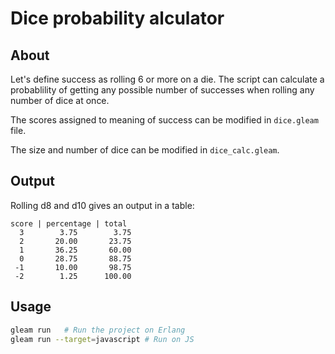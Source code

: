 # Dice probability alculator
## About
Let's define success as rolling 6 or more on a die. The script can calculate a probablility of getting any possible number of successes when rolling any number of dice at once. 

The scores assigned to meaning of success can be modified in `dice.gleam` file.

The size and number of dice can be modified in `dice_calc.gleam`.



## Output
Rolling d8 and d10 gives an output in a table:
```
score | percentage | total
  3        3.75        3.75
  2       20.00       23.75
  1       36.25       60.00
  0       28.75       88.75
 -1       10.00       98.75
 -2        1.25      100.00
 ```

## Usage

```sh
gleam run   # Run the project on Erlang
gleam run --target=javascript # Run on JS
```
